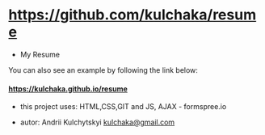 # https://github.com/kulchaka/resume

- My Resume

You can also see an example by following the link below:

#### https://kulchaka.github.io/resume

- this project uses: HTML,CSS,GIT and JS, AJAX - formspree.io

- autor: Andrii Kulchytskyi <kulchaka@gmail.com>
